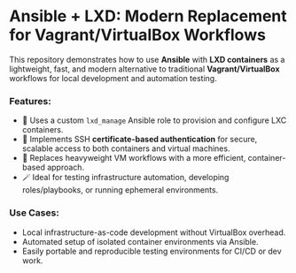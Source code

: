 # **Ansible + LXD: Modern Replacement for Vagrant/VirtualBox Workflows**

This repository demonstrates how to use **Ansible** with **LXD containers** as a lightweight, fast, and modern alternative to traditional **Vagrant/VirtualBox** workflows for local development and automation testing.

### Features:

* 🔧 Uses a custom `lxd_manage` Ansible role to provision and configure LXC containers.
* 🔐 Implements SSH **certificate-based authentication** for secure, scalable access to both containers and virtual machines.
* 🧪 Replaces heavyweight VM workflows with a more efficient, container-based approach.
* 🪄 Ideal for testing infrastructure automation, developing roles/playbooks, or running ephemeral environments.

### Use Cases:

* Local infrastructure-as-code development without VirtualBox overhead.
* Automated setup of isolated container environments via Ansible.
* Easily portable and reproducible testing environments for CI/CD or dev work.
